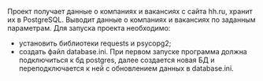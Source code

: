 Проект получает данные о компаниях и вакансиях с сайта hh.ru, 
хранит их в PostgreSQL. Выводит данные о компаниях и вакансиях по заданным параметрам.
Для запуска проекта необходимо:
- установить библиотеки requests и psycopg2;
- создать файл database.ini.
При первом запуске программа должна подключиться к бд postgres, далее
создается новая БД и переподключается к ней с обновлением данных в database.ini.